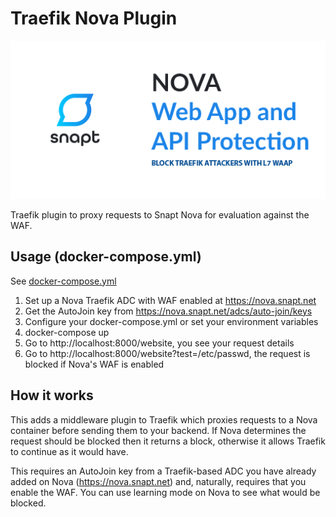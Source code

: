 # Traefik Nova Plugin

![Banner](./img/banner.png)

Traefik plugin to proxy requests to Snapt Nova for evaluation against the WAF. 

## Usage (docker-compose.yml)

See [docker-compose.yml](docker-compose.yml)

1. Set up a Nova Traefik ADC with WAF enabled at https://nova.snapt.net
2. Get the AutoJoin key from https://nova.snapt.net/adcs/auto-join/keys
3. Configure your docker-compose.yml or set your environment variables
4. docker-compose up
5. Go to http://localhost:8000/website, you see your request details
6. Go to http://localhost:8000/website?test=/etc/passwd, the request is blocked if Nova's WAF is enabled

## How it works

This adds a middleware plugin to Traefik which proxies requests to a Nova container before 
sending them to your backend. If Nova determines the request should be blocked 
then it returns a block, otherwise it allows Traefik to continue as it would have.

This requires an AutoJoin key from a Traefik-based ADC you have already added 
on Nova (https://nova.snapt.net) and, naturally, requires that you enable the 
WAF. You can use learning mode on Nova to see what would be blocked. 

